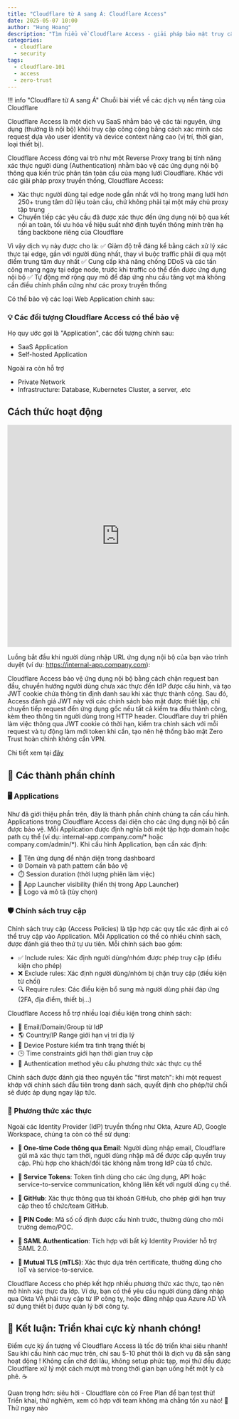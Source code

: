 ```yaml
---
title: "Cloudflare từ A sang Á: Cloudflare Access"
date: 2025-05-07 10:00
author: "Hung Hoang"
description: "Tìm hiểu về Cloudflare Access - giải pháp bảo mật truy cập ứng dụng của Cloudflare"
categories:
  - cloudflare
  - security
tags:
  - cloudflare-101
  - access
  - zero-trust
---
```



!!! info "Cloudflare từ A sang Á"
    Chuỗi bài viết về các dịch vụ nền tảng của Cloudflare

Cloudflare Access là một dịch vụ SaaS nhằm bảo vệ các tài nguyên, ứng dụng (thường là nội bộ) khỏi truy cập công cộng bằng cách xác minh các request dựa vào user identity và device context nâng cao (vị trí, thời gian, loại thiết bị).

Cloudflare Access đóng vai trò như một Reverse Proxy trang bị tính năng xác thực người dùng (Authentication) nhằm bảo vệ các ứng dụng nội bộ thông qua kiến trúc phân tán toàn cầu của mạng lưới Cloudflare. Khác với các giải pháp proxy truyền thống, Cloudflare Access:

- Xác thực người dùng tại edge node gần nhất với họ trong mạng lưới hơn 250+ trung tâm dữ liệu toàn cầu, chứ không phải tại một máy chủ proxy tập trung
- Chuyển tiếp các yêu cầu đã được xác thực đến ứng dụng nội bộ qua kết nối an toàn, tối ưu hóa về hiệu suất nhờ định tuyến thông minh trên hạ tầng backbone riêng của Cloudflare

Vì vậy dịch vụ này được cho là:
✅ Giảm độ trễ đáng kể bằng cách xử lý xác thực tại edge, gần với người dùng nhất, thay vì buộc traffic phải đi qua một điểm trung tâm duy nhất
✅ Cung cấp khả năng chống DDoS và các tấn công mạng ngay tại edge node, trước khi traffic có thể đến được ứng dụng nội bộ
✅ Tự động mở rộng quy mô để đáp ứng nhu cầu tăng vọt mà không cần điều chỉnh phần cứng như các proxy truyền thống


Có thể bảo vệ các loại Web Application chính sau:


### 💡 Các đối tượng Cloudflare Access có thể bảo vệ

Họ quy ước gọi là "Application", các đối tượng chính sau:

- SaaS Application
- Self-hosted Application

Ngoài ra còn hỗ trợ
- Private Network
- Infrastructure: Database, Kubernetes Cluster, a server, .etc


## Cách thức hoạt động

<div class="embedded-content">
  <iframe
    src="https://static.ssan.me/Cloudflare+Access.drawio.html"
    width="100%"
    height="500px"
    frameborder="0"
    scrolling="auto">
  </iframe>
</div>


Luồng bắt đầu khi người dùng nhập URL ứng dụng nội bộ của bạn vào trình duyệt (ví dụ: https://internal-app.company.com):

Cloudflare Access bảo vệ ứng dụng nội bộ bằng cách chặn request ban đầu, chuyển hướng người dùng chưa xác thực đến IdP được cấu hình, và tạo JWT cookie chứa thông tin định danh sau khi xác thực thành công. Sau đó, Access đánh giá JWT này với các chính sách bảo mật được thiết lập, chỉ chuyển tiếp request đến ứng dụng gốc nếu tất cả kiểm tra đều thành công, kèm theo thông tin người dùng trong HTTP header. Cloudflare duy trì phiên làm việc thông qua JWT cookie có thời hạn, kiểm tra chính sách với mỗi request và tự động làm mới token khi cần, tạo nên hệ thống bảo mật Zero Trust hoàn chỉnh không cần VPN.

Chi tiết xem tại [đây](https://www.cloudflare.com/products/cloudflare-access/)

## 🧩 Các thành phần chính

### 🖥️ Applications

Như đã giới thiệu phần trên, đây là thành phần chính chúng ta cần cấu hình. Applications trong Cloudflare Access đại diện cho các ứng dụng nội bộ cần được bảo vệ. Mỗi Application được định nghĩa bởi một tập hợp domain hoặc path cụ thể (ví dụ: internal-app.company.com/* hoặc company.com/admin/*). Khi cấu hình Application, bạn cần xác định:

- 📝 Tên ứng dụng để nhận diện trong dashboard
- 🌐 Domain và path pattern cần bảo vệ
- ⏱️ Session duration (thời lượng phiên làm việc)
- 🚀 App Launcher visibility (hiển thị trong App Launcher)
- 🎨 Logo và mô tả (tùy chọn)

### 🛡️ Chính sách truy cập

Chính sách truy cập (Access Policies) là tập hợp các quy tắc xác định ai có thể truy cập vào Application. Mỗi Application có thể có nhiều chính sách, được đánh giá theo thứ tự ưu tiên. Mỗi chính sách bao gồm:

- ✅ Include rules: Xác định người dùng/nhóm được phép truy cập (điều kiện cho phép)
- ❌ Exclude rules: Xác định người dùng/nhóm bị chặn truy cập (điều kiện từ chối)
- 🔍 Require rules: Các điều kiện bổ sung mà người dùng phải đáp ứng (2FA, địa điểm, thiết bị...)

Cloudflare Access hỗ trợ nhiều loại điều kiện trong chính sách:
- 📧 Email/Domain/Group từ IdP
- 🌎 Country/IP Range giới hạn vị trí địa lý
- 📱 Device Posture kiểm tra tình trạng thiết bị
- 🕒 Time constraints giới hạn thời gian truy cập
- 🔐 Authentication method yêu cầu phương thức xác thực cụ thể

Chính sách được đánh giá theo nguyên tắc "first match": khi một request khớp với chính sách đầu tiên trong danh sách, quyết định cho phép/từ chối sẽ được áp dụng ngay lập tức.

### 🔑 Phương thức xác thực

Ngoài các Identity Provider (IdP) truyền thống như Okta, Azure AD, Google Workspace, chúng ta còn có thể sử dụng:

- **📧 One-time Code thông qua Email**: Người dùng nhập email, Cloudflare gửi mã xác thực tạm thời, người dùng nhập mã để được cấp quyền truy cập. Phù hợp cho khách/đối tác không nằm trong IdP của tổ chức.

- **🔖 Service Tokens**: Token tĩnh dùng cho các ứng dụng, API hoặc service-to-service communication, không liên kết với người dùng cụ thể.

- **🐙 GitHub**: Xác thực thông qua tài khoản GitHub, cho phép giới hạn truy cập theo tổ chức/team GitHub.

- **🔢 PIN Code**: Mã số cố định được cấu hình trước, thường dùng cho môi trường demo/POC.

- **🔄 SAML Authentication**: Tích hợp với bất kỳ Identity Provider hỗ trợ SAML 2.0.

- **🔐 Mutual TLS (mTLS)**: Xác thực dựa trên certificate, thường dùng cho IoT và service-to-service.

Cloudflare Access cho phép kết hợp nhiều phương thức xác thực, tạo nên mô hình xác thực đa lớp. Ví dụ, bạn có thể yêu cầu người dùng đăng nhập qua Okta VÀ phải truy cập từ IP công ty, hoặc đăng nhập qua Azure AD VÀ sử dụng thiết bị được quản lý bởi công ty.

## 🚀 Kết luận: Triển khai cực kỳ nhanh chóng!
Điểm cực kỳ ấn tượng về Cloudflare Access là tốc độ triển khai siêu nhanh! Sau khi cấu hình các mục trên, chỉ sau 5-10 phút thôi là dịch vụ đã sẵn sàng hoạt động ! Không cần chờ đợi lâu, không setup phức tạp, mọi thứ đều được Cloudflare xử lý một cách mượt mà trong thời gian bạn uống hết một ly cà phê. ☕

Quan trọng hơn: siêu hời - Cloudflare còn có Free Plan để bạn test thử! Triển khai, thử nghiệm, xem có hợp với team không mà chẳng tốn xu nào! 💸 Thử ngay nào
